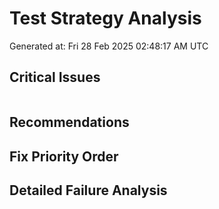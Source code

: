 # Test Strategy Analysis
Generated at: Fri 28 Feb 2025 02:48:17 AM UTC

## Critical Issues
```
```

## Recommendations

## Fix Priority Order

## Detailed Failure Analysis
```
```

